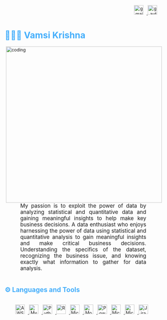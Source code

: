 <div class="footer" align="right" style="margin: 5px;">
    <a href="mailto:vamsitarigopula97@gmail.com" target="_blank">
        <img style="margin: 0 10px 10px 0;" src="https://user-images.githubusercontent.com/78341798/194531383-ddb2b774-5bb9-491c-b601-4a4a7d9792fb.svg" alt="gmail" width="30px"/>
    </a>
    <a href="https://www.linkedin.com/in/vamsikrishn/" target="_blank">
        <img style="margin: 0 10px 10px 0;" src="https://raw.githubusercontent.com/rahuldkjain/github-profile-readme-generator/master/src/images/icons/Social/linked-in-alt.svg" alt="gautamkrishnar" width="30" />
    </a>
</div>
<div align="left">
  <h1 style="color: #44AEFB;">👨🏻‍💻 Vamsi Krishna</h1> 
</div>



<img align="right" alt="coding" width="500" src="https://ameyacloud.in/wp-content/uploads/2021/07/AMAZON-AWS-DATA-ENGINEER.gif">

<p align:"center" style="text-align: justify; margin: 0 50px; font-size: 17px;" >
   My passion is to exploit the power of data by analyzing statistical and quantitative data and gaining meaningful insights to help make key business decisions. A data enthusiast who enjoys harnessing the power of data using statistical and quantitative analysis to gain meaningful insights and make critical business decisions. Understanding the specifics of the dataset, recognizing the business issue, and knowing exactly what information to gather for data analysis.
</p>    
<br>

<h2 style="color: #44AEFB">⚙️ Languages and Tools</h2>

<br>   

<div style="text-align: center;">
  <a href="https://developer.mozilla.org/en-US/docs/Web/JavaScript" target="_blank" rel="noreferrer">
    <img alt="AWS" height="30px" style="padding-right:10px;" src="https://img.shields.io/badge/AWS-%23FF9900.svg?style=for-the-badge&logo=amazon-aws&logoColor=white" />
  </a>
  <a href="https://www.mysql.com/" target="_blank" rel="noreferrer">
    <img alt="MySQL" height="30px" style="padding-right:10px;" src="https://img.shields.io/badge/mysql-%2300f.svg?style=for-the-badge&logo=mysql&logoColor=white" />
  </a>
  <a href="https://www.python.org/" target="_blank" rel="noreferrer">
    <img alt="Python" height="30px" style="padding-right:10px;" src="https://img.shields.io/badge/python-3670A0?style=for-the-badge&logo=python&logoColor=ffdd54" />
  </a>
  <a href="https://www.r-project.org/" target="_blank" rel="noreferrer">
    <img alt="R" height="30px" style="padding-right:10px;" src="https://img.shields.io/badge/r-%23276DC3.svg?style=for-the-badge&logo=r&logoColor=white" />
  </a>
  <a href="https://www.microsoft.com/en-us/sql-server/" target="_blank" rel="noreferrer">
    <img alt="Microsoft SQL Server" height="30px" style="padding-right:10px;" src="https://img.shields.io/badge/Microsoft%20SQL%20Server-CC2927?style=for-the-badge&logo=microsoft%20sql%20server&logoColor=white" />
  </a>
  <a href="https://www.mongodb.com/" target="_blank" rel="noreferrer">
    <img alt="MongoDB" height="30px" style="padding-right:10px;" src="https://img.shields.io/badge/MongoDB-%234ea94b.svg?style=for-the-badge&logo=mongodb&logoColor=white" />
  </a>
  <a href="https://powerbi.microsoft.com/" target="_blank" rel="noreferrer">
    <img alt="Power BI" height="30px" style="padding-right:10px;" src="https://img.shields.io/badge/power_bi-F2C811?style=for-the-badge&logo=powerbi&logoColor=black" />
  </a>
  <a href="https://www.microsoft.com/en-us/microsoft-365/excel" target="_blank" rel="noreferrer">
    <img alt="Microsoft Excel" height="30px" style="padding-right:10px;" src="https://img.shields.io/badge/Microsoft_Excel-217346?style=for-the-badge&logo=microsoft-excel&logoColor=white" />
  </a>
  <a href="https://www.microsoft.com/" target="_blank" rel="noreferrer">
    <img alt="Microsoft" height="30px" style="padding-right:10px;" src="https://img.shields.io/badge/Microsoft-0078D4?style=for-the-badge&logo=microsoft&logoColor=white" />
  </a>
  <a href="https://www.atlassian.com/software/jira" target="_blank" rel="noreferrer">
    <img alt="Jira" height="30px" style="padding-right:10px;" src="https://img.shields.io/badge/jira-%230A0FFF.svg?style=for-the-badge&logo=jira&logoColor=white" />
  </a>
</div>
<br>
<br>
